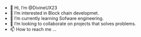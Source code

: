 - 👋 Hi, I’m @DivineUX23
- 👀 I’m interested in Block chain developmet.
- 🌱 I’m currently learning Sofware engineering.
- 💞️ I’m looking to collaborate on projects that solves problems.
- 📫 How to reach me ...

<!---
DivineUX23/DivineUX23 is a ✨ special ✨ repository because its `README.md` (this file) appears on your GitHub profile.
You can click the Preview link to take a look at your changes.
--->
